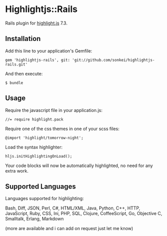# Highlightjs::Rails

Rails plugin for [highlight.js](http://softwaremaniacs.org/soft/highlight/en/)
7.3.

## Installation

Add this line to your application's Gemfile:

    gem 'highlightjs-rails', git: 'git://github.com/sonkei/highlightjs-rails.git'

And then execute:

    $ bundle

## Usage

Require the javascript file in your application.js:

    //= require highlight.pack

Require one of the css themes in one of your scss files:

    @import 'highlight/tomorrow-night';

Load the syntax highlighter:

    hljs.initHighlightingOnLoad();

Your code blocks will now be automatically highlighted, no need for any extra
work.

## Supported Languages

Languages supported for highlighting:

Bash, Diff, JSON, Perl, C#, HTML/XML, Java, Python, C++, HTTP, JavaScript, Ruby,
CSS, Ini, PHP, SQL, Clojure, CoffeeScript, Go, Objective C, Smalltalk, Erlang,
Markdown

(more are available and i can add on request just let me know)
